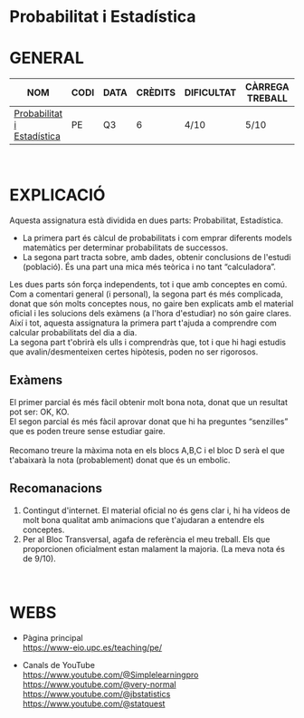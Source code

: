 # Probabilitat i Estadística
# GENERAL
| NOM | CODI | DATA | CRÈDITS | DIFICULTAT | CÀRREGA TREBALL | NOTA |
| --- | --- | --- | --- | --- | --- | --- |
| [Probabilitat i Estadística](https://www.fib.upc.edu/ca/estudis/graus/grau-en-enginyeria-informatica/pla-destudis/assignatures/PE) | PE | Q3 | 6 | 4/10 | 5/10 | 8.3 |

<br>

# EXPLICACIÓ
Aquesta assignatura està dividida en dues parts: Probabilitat, Estadística.<br>
- La primera part és càlcul de probabilitats i com emprar diferents models matemàtics per determinar probabilitats de successos.
- La segona part tracta sobre, amb dades, obtenir conclusions de l'estudi (població). És una part una mica més teòrica i no tant “calculadora”.

Les dues parts són força independents, tot i que amb conceptes en comú.<br>
Com a comentari general (i personal), la segona part és més complicada, donat que són molts conceptes nous, no gaire ben explicats amb el material oficial i les solucions dels exàmens (a l'hora d'estudiar) no són gaire clares.<br>
Així i tot, aquesta assignatura la primera part t'ajuda a comprendre com calcular probabilitats del dia a dia.<br>
La segona part t'obrirà els ulls i comprendràs que, tot i que hi hagi estudis que avalin/desmenteixen certes hipòtesis, poden no ser rigorosos. 

## Exàmens
El primer parcial és més fàcil obtenir molt bona nota, donat que un resultat pot ser: OK, KO.<br>
El segon parcial és més fàcil aprovar donat que hi ha preguntes “senzilles” que es poden treure sense estudiar gaire.<br>
<br>
Recomano treure la màxima nota en els blocs A,B,C i el bloc D serà el que t'abaixarà la nota (probablement) donat que és un embolic.

## Recomanacions
1. Contingut d'internet. El material oficial no és gens clar i, hi ha vídeos de molt bona qualitat amb animacions que t'ajudaran a entendre els conceptes.
2. Per al Bloc Transversal, agafa de referència el meu treball. Els que proporcionen oficialment estan malament la majoria. (La meva nota és de 9/10).

<br>

# WEBS
- Pàgina principal <br>
https://www-eio.upc.es/teaching/pe/ <br> 

- Canals de YouTube <br>
https://www.youtube.com/@Simplelearningpro<br> 
https://www.youtube.com/@very-normal<br> 
https://www.youtube.com/@jbstatistics<br> 
https://www.youtube.com/@statquest<br> 